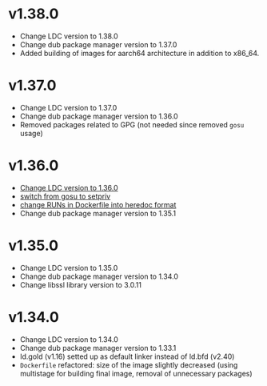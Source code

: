 # v1.38.0

- Change LDC version to 1.38.0
- Change dub package manager version to 1.37.0
- Added building of images for aarch64 architecture in addition to x86_64.

# v1.37.0

- Change LDC version to 1.37.0
- Change dub package manager version to 1.36.0
- Removed packages related to GPG (not needed since removed `gosu` usage)

# v1.36.0

- [Change LDC version to 1.36.0](https://github.com/vreitech/docker-ldc/commit/c2ab662a240f41da1cd337461c49deaccb91690b)
- [switch from gosu to setpriv](https://github.com/vreitech/docker-ldc/commit/8fbe0e287661d0f67e65f8d6be53ae6addc3e2a1)
- [change RUNs in Dockerfile into heredoc format](https://github.com/vreitech/docker-ldc/commit/b5ddf33af0198a0c11016391f1e8cb52ed690b1b)
- Change dub package manager version to 1.35.1

# v1.35.0

- Change LDC version to 1.35.0
- Change dub package manager version to 1.34.0
- Change libssl library version to 3.0.11

# v1.34.0

- Change LDC version to 1.34.0
- Change dub package manager version to 1.33.1
- ld.gold (v1.16) setted up as default linker instead of ld.bfd (v2.40)
- `Dockerfile` refactored: size of the image slightly decreased (using multistage for building final image, removal of unnecessary packages)

